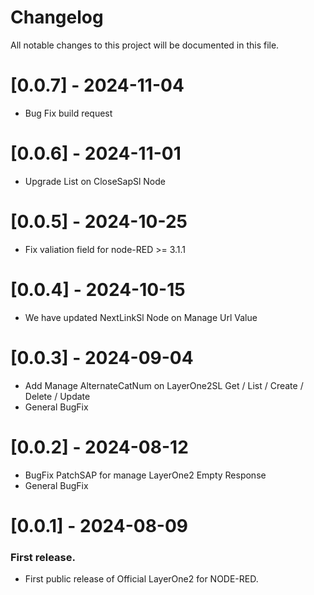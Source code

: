 # Changelog

All notable changes to this project will be documented in this file.

# [0.0.7] - 2024-11-04
- Bug Fix build request 

# [0.0.6] - 2024-11-01
- Upgrade List on CloseSapSl Node 

# [0.0.5] - 2024-10-25
- Fix valiation field for node-RED >= 3.1.1

# [0.0.4] - 2024-10-15

- We have updated NextLinkSl Node on Manage Url Value

# [0.0.3] - 2024-09-04

- Add Manage AlternateCatNum on LayerOne2SL Get / List / Create / Delete / Update
- General BugFix

# [0.0.2] - 2024-08-12

- BugFix PatchSAP for manage LayerOne2 Empty Response
- General BugFix

# [0.0.1] - 2024-08-09

### First release.

- First public release of Official LayerOne2 for NODE-RED.
